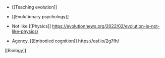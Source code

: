 - [[Teaching evolution]]
- [[Evolutionary psychology]]

- Not like [[Physics]] https://evolutionnews.org/2022/02/evolution-is-not-like-physics/

- Agency, [[Embodied cognition]] https://osf.io/2g7fh/

[[Biology]]
